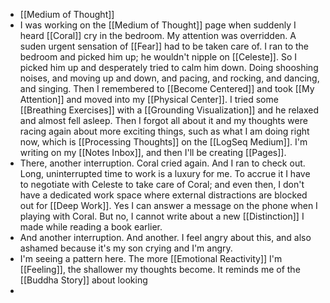 - [[Medium of Thought]]
- I was working on the [[Medium of Thought]] page when suddenly I heard [[Coral]] cry in the bedroom. My attention was overridden. A suden urgent sensation of [[Fear]] had to be taken care of. I ran to the bedroom and picked him up; he wouldn't nipple on [[Celeste]]. So I picked him up and desperately tried to calm him down. Doing shooshing noises, and moving up and down, and pacing, and rocking, and dancing, and singing. Then I remembered to [[Become Centered]] and took [[My Attention]] and moved into my [[Physical Center]]. I tried some [[Breathing Exercises]] with a [[Grounding Visualization]] and he relaxed and almost fell asleep. Then I forgot all about it and my thoughts were racing again about more exciting things, such as what I am doing right now, which is [[Processing Thoughts]] on the [[LogSeq Medium]]. I'm writing on my [[Notes Inbox]], and then I'll be creating [[Pages]].
- There, another interruption. Coral cried again. And I ran to check out. Long, uninterrupted time to work is a luxury for me. To accrue it I have to negotiate with Celeste to take care of Coral; and even then, I don't have a dedicated work space where external distractions are blocked out for [[Deep Work]]. Yes I can answer a message on the phone when I playing with Coral. But no, I cannot write about a new [[Distinction]] I made while reading a book earlier.
- And another interruption. And another. I feel angry about this, and also ashamed because it's my son crying and I'm angry.
- I'm seeing a pattern here. The more [[Emotional Reactivity]] I'm [[Feeling]], the shallower my thoughts become. It reminds me of the [[Buddha Story]] about looking
-